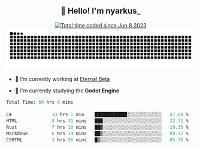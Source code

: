 <h2 align="center">👋 Hello! I'm nyarkus_</h2>
<p align="center">
  <a href="https://wakatime.com/@8f9aa332-6725-4e00-a5d9-b2317a4b74a6">
    <img src="https://wakatime.com/badge/user/8f9aa332-6725-4e00-a5d9-b2317a4b74a6.svg" alt="Total time coded since Jun 8 2023" />
  </a>
  <br>
  <img src = "https://github.com/nyarkus/nyarkus/blob/output/github-snake-dark.svg">
</p>

- 🔭 I’m currently working at [Eternal Beta](https://github.com/Kacianoki/Eternal-Beta)
<!--- 💬 Ask me about **nothing :<**-->
- 🌱 I'm currently studying the **Godot Engine**

<!--START_SECTION:waka-->

```fs
Total Time: 69 hrs 6 mins

C#               33 hrs 1 min    ████████████░░░░░░░░░░░░░   47.68 %
HTML             8 hrs 31 mins   ███░░░░░░░░░░░░░░░░░░░░░░   12.32 %
Rust             7 hrs 10 mins   ██▓░░░░░░░░░░░░░░░░░░░░░░   10.35 %
Markdown         6 hrs 19 mins   ██▒░░░░░░░░░░░░░░░░░░░░░░   09.12 %
CSHTML           3 hrs 56 mins   █▒░░░░░░░░░░░░░░░░░░░░░░░   05.70 %
```

<!--END_SECTION:waka-->
